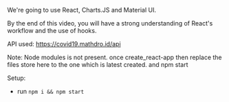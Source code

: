 We're going to use React, Charts.JS and Material UI.

By the end of this video, you will have a strong understanding of React's workflow and the use of hooks.

API used: https://covid19.mathdro.id/api

Note: Node modules is not present. once create_react-app then replace the files store here to the one which is latest created. and npm start

Setup:
- run ```npm i && npm start```
